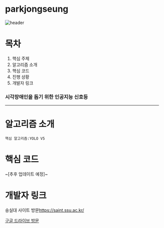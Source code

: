# parkjongseung
![header](https://capsule-render.vercel.app/api?type=rect&height=300&text=인공지능%20신호등&fontAlign=30&stroke=00FF00&strokeWidth=2)

# 목차

1. 핵심 주제
2. 알고리즘 소개
3. 핵심 코드
4. 진행 상황
5. 개발자 링크

### 시각장애인을 돕기 위한 인공지능 신호등
---
# 알고리즘 소개

    핵심 알고리즘:YOLO V5

# 핵심 코드

~[추후 업데이트 예정]~


# 개발자 링크
숭실대 사이트 방문<https://saint.ssu.ac.kr/>


[구글 드라이브 방문](https://drive.google.com/)

